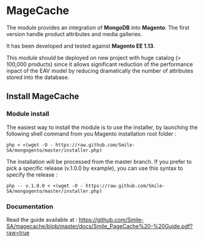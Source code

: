 # MageCache

The module provides an integration of **MongoDB** into **Magento**. The first version handle product attributes and media galleries.

It has been developed and tested against **Magento EE 1.13**.


This module should be deployed on new project with huge catalog (> 100,000 products) since it allows significant reduction of the performance inpact of the EAV model by reducing dramatically the number of attributes stored into the database.


## Install MageCache

### Module install

The easiest way to install the module is to use the installer, by launching the following shell command from you Magento installation root folder :

    php < <(wget -O - https://raw.github.com/Smile-SA/mongogento/master/installer.php)


The installation will be processed from the master branch. If you prefer to pick a specific release (v.1.0.0 by example), you can use this syntax to specify the release :

    php -- v.1.0.0 < <(wget -O - https://raw.github.com/Smile-SA/mongogento/master/installer.php)

### Documentation

Read the guide available at : 
https://github.com/Smile-SA/magecache/blob/master/docs/Smile_PageCache%20-%20Guide.pdf?raw=true
